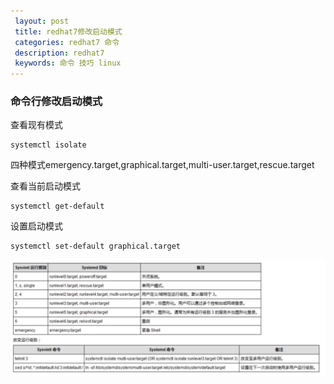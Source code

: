 ```yaml
---
 layout: post
 title: redhat7修改启动模式
 categories: redhat7 命令
 description: redhat7
 keywords: 命令 技巧 linux
---
```


### 命令行修改启动模式
查看现有模式
```
systemctl isolate
```
四种模式emergency.target,graphical.target,multi-user.target,rescue.target

查看当前启动模式
```
systemctl get-default
```
设置启动模式
```
systemctl set-default graphical.target
```

![](/images/posts/redhat启动模式/1.jpg)

